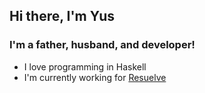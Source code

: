 ## Hi there, I'm Yus

### I'm a father, husband, and developer!
- I love programming in Haskell
- I'm currently working for [Resuelve](https://github.com/resuelve)
